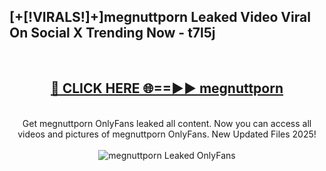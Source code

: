 <h2>[+[!VIRALS!]+]megnuttporn Leaked Video Viral On Social X Trending Now - t7l5j</h2>
<br>
<div align="center">
<h2><a href="https://libra.edu.pl?megnuttporn" rel="nofollow">🔴 CLICK HERE 🌐==►► megnuttporn</a></h2>
<br>
Get megnuttporn OnlyFans leaked all content. Now you can access all videos and pictures of megnuttporn OnlyFans. New Updated Files 2025!
<br>
<br>
<a href="https://libra.edu.pl?megnuttporn" rel="nofollow" data-target="animated-image.originalLink"><img src="https://i.ibb.co.com/WyWwxjT/player-gif2.gif" alt="megnuttporn Leaked OnlyFans" style="max-width: 100%; display: inline-block;" data-target="animated-image.originalImage"></a>
</div>
<br>